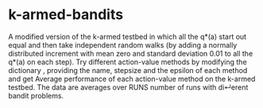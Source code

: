 # k-armed-bandits

A modified version of the k-armed testbed in which all the q*(a) start out equal and then take
independent random walks (by adding a normally distributed increment with mean
zero and standard deviation 0.01 to all the q*(a) on each step). 
Try different action-value methods by modifying the dictionary <methods>, 
providing the name, stepsize and the epsilon of each method 
and get Average performance of each action-value method on the k-armed testbed.
The data are averages over RUNS number of runs with di↵erent bandit problems.
